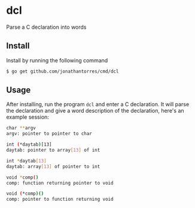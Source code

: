 # dcl
Parse a C declaration into words

## Install
Install by running the following command
```bash
$ go get github.com/jonathantorres/cmd/dcl
```

## Usage
After installing, run the program `dcl` and enter a C declaration. It will parse the declaration and give a word description of the declaration, here's an example session:
```bash
char **argv
argv: pointer to pointer to char

int (*daytab)[13]
daytab: pointer to array[13] of int

int *daytab[13]
daytab: array[13] of pointer to int

void *comp()
comp: function returning pointer to void

void (*comp)()
comp: pointer to function returning void
```
